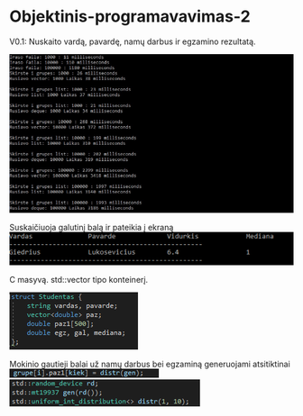# Objektinis-programavavimas-2
V0.1:
Nuskaito vardą, pavardę, namų darbus ir egzamino rezultatą.

![image](/assets/your-image.jpg)

Suskaičiuoja galutinį balą ir pateikia į ekraną
![image](/assets/your-image1.jpg)


C  masyvą.
std::vector  tipo konteinerį.


![image](/assets/your-image2.jpg)

Mokinio gautieji balai už namų darbus bei egzaminą generuojami atsitiktinai
![image](/assets/your-image3.jpg)
![image](/assets/your-image4.jpg)

